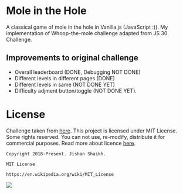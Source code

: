 # Mole in the Hole
A classical game of mole in the hole in Vanilla.js (JavaScript :)). My implementation of Whoop-the-mole challenge adapted from JS 30 Challenge.

## Improvements to original challenge
- Overall leaderboard (DONE, Debugging NOT DONE)
- Different levels in different pages (DONE)
- Different levels in same (NOT DONE YET)
- Difficulty adjment button/toggle (NOT DONE YET).

# License
Challenge taken from [here](https://www.github.com/wesbos/javascript30/). This project is licensed under MIT License. Some rights reserved. You can not use, re-modify, distribute it for commercial purposes. Read more about licence [here](https://en.wikipedia.org/wiki/MIT_License).

    Copyright 2018-Present. Jishan Shaikh.

    MIT License

    https://en.wikipedia.org/wiki/MIT_License

![](https://upload.wikimedia.org/wikipedia/commons/f/f8/License_icon-mit-88x31-2.svg)


